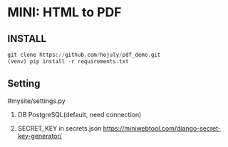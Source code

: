 # MINI: HTML to PDF

## INSTALL

```python
git clone https://github.com/hojuly/pdf_demo.git
(venv) pip install -r requirements.txt
```

## Setting
#mysite/settings.py

1. DB
PostgreSQL(default, need connection)

2. SECRET_KEY in secrets.json
https://miniwebtool.com/django-secret-key-generator/